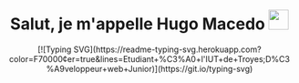 <h1 align="center">Salut, je m'appelle Hugo Macedo <img src="https://media.giphy.com/media/hvRJCLFzcasrR4ia7z/giphy.gif" width="35"></h1>
<p align="center">
[![Typing SVG](https://readme-typing-svg.herokuapp.com?color=F70000&center=true&lines=Etudiant+%C3%A0+l'IUT+de+Troyes;D%C3%A9veloppeur+web+Junior)](https://git.io/typing-svg)
</p>
